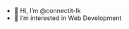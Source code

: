 - 👋 Hi, I’m @connectit-lk
- 👀 I’m interested in Web Development

<!---
connectit-lk/connectit-lk is a ✨ special ✨ repository because its `README.md` (this file) appears on your GitHub profile.
You can click the Preview link to take a look at your changes.
--->
